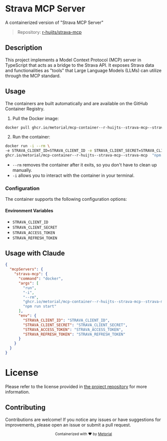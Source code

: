 
# Strava MCP Server

A containerized version of "Strava MCP Server"

> Repository: [r-huijts/strava-mcp](https://github.com/r-huijts/strava-mcp)

## Description

This project implements a Model Context Protocol (MCP) server in TypeScript that acts as a bridge to the Strava API. It exposes Strava data and functionalities as "tools" that Large Language Models (LLMs) can utilize through the MCP standard.


## Usage

The containers are built automatically and are available on the GitHub Container Registry.

1. Pull the Docker image:

```bash
docker pull ghcr.io/metorial/mcp-container--r-huijts--strava-mcp--strava-mcp
```

2. Run the container:

```bash
docker run -i --rm \ 
-e STRAVA_CLIENT_ID=STRAVA_CLIENT_ID -e STRAVA_CLIENT_SECRET=STRAVA_CLIENT_SECRET -e STRAVA_ACCESS_TOKEN=STRAVA_ACCESS_TOKEN -e STRAVA_REFRESH_TOKEN=STRAVA_REFRESH_TOKEN \
ghcr.io/metorial/mcp-container--r-huijts--strava-mcp--strava-mcp  "npm run start"
```

- `--rm` removes the container after it exits, so you don't have to clean up manually.
- `-i` allows you to interact with the container in your terminal.



### Configuration

The container supports the following configuration options:




#### Environment Variables

- `STRAVA_CLIENT_ID`
- `STRAVA_CLIENT_SECRET`
- `STRAVA_ACCESS_TOKEN`
- `STRAVA_REFRESH_TOKEN`




## Usage with Claude

```json
{
  "mcpServers": {
    "strava-mcp": {
      "command": "docker",
      "args": [
        "run",
        "-i",
        "--rm",
        "ghcr.io/metorial/mcp-container--r-huijts--strava-mcp--strava-mcp",
        "npm run start"
      ],
      "env": {
        "STRAVA_CLIENT_ID": "STRAVA_CLIENT_ID",
        "STRAVA_CLIENT_SECRET": "STRAVA_CLIENT_SECRET",
        "STRAVA_ACCESS_TOKEN": "STRAVA_ACCESS_TOKEN",
        "STRAVA_REFRESH_TOKEN": "STRAVA_REFRESH_TOKEN"
      }
    }
  }
}
```

# License

Please refer to the license provided in [the project repository](https://github.com/r-huijts/strava-mcp) for more information.

## Contributing

Contributions are welcome! If you notice any issues or have suggestions for improvements, please open an issue or submit a pull request.

<div align="center">
  <sub>Containerized with ❤️ by <a href="https://metorial.com">Metorial</a></sub>
</div>
  